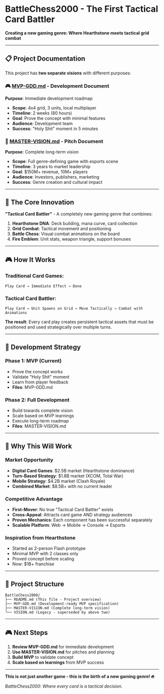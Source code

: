 # BattleChess2000 - The First Tactical Card Battler

**Creating a new gaming genre: Where Hearthstone meets tactical grid combat**

---

## 📋 Project Documentation

This project has **two separate visions** with different purposes:

### 🎮 [MVP-GDD.md](./MVP-GDD.md) - Development Document
**Purpose**: Immediate development roadmap
- **Scope**: 4x4 grid, 3 units, local multiplayer
- **Timeline**: 2 weeks (80 hours)
- **Goal**: Prove the concept with minimal features
- **Audience**: Development team
- **Success**: "Holy Shit" moment in 5 minutes

### 🚀 [MASTER-VISION.md](./MASTER-VISION.md) - Pitch Document
**Purpose**: Complete long-term vision
- **Scope**: Full genre-defining game with esports scene
- **Timeline**: 3 years to market leadership
- **Goal**: $150M+ revenue, 10M+ players
- **Audience**: Investors, publishers, marketing
- **Success**: Genre creation and cultural impact

---

## 🎯 The Core Innovation

**"Tactical Card Battler"** - A completely new gaming genre that combines:

1. **Hearthstone DNA**: Deck building, mana curve, card collection
2. **Grid Combat**: Tactical movement and positioning
3. **Battle Chess**: Visual combat animations on the board
4. **Fire Emblem**: Unit stats, weapon triangle, support bonuses

---

## 🎮 How It Works

### Traditional Card Games:
```
Play Card → Immediate Effect → Done
```

### Tactical Card Battler:
```
Play Card → Unit Spawns on Grid → Move Tactically → Combat with Animations
```

**The result**: Every card play creates persistent tactical assets that must be positioned and used strategically over multiple turns.

---

## 🚀 Development Strategy

### Phase 1: MVP (Current)
- Prove the concept works
- Validate "Holy Shit" moment
- Learn from player feedback
- **Files**: MVP-GDD.md

### Phase 2: Full Development
- Build towards complete vision
- Scale based on MVP learnings
- Execute long-term roadmap
- **Files**: MASTER-VISION.md

---

## 🎯 Why This Will Work

### Market Opportunity
- **Digital Card Games**: $2.5B market (Hearthstone dominance)
- **Turn-Based Strategy**: $1.8B market (XCOM, Total War)
- **Mobile Strategy**: $4.2B market (Clash Royale)
- **Combined Market**: $8.5B+ with no current leader

### Competitive Advantage
- **First-Mover**: No true "Tactical Card Battler" exists
- **Cross-Appeal**: Attracts card game AND strategy audiences
- **Proven Mechanics**: Each component has been successful separately
- **Scalable Platform**: Web → Mobile → Console → Esports

### Inspiration from Hearthstone
- Started as 2-person Flash prototype
- Minimal MVP with 2 classes only
- Proved concept before scaling
- Now: $1B+ franchise

---

## 📁 Project Structure

```
BattleChess2000/
├── README.md (This file - Project overview)
├── MVP-GDD.md (Development-ready MVP specification)
├── MASTER-VISION.md (Complete long-term vision)
└── VISION.md (Legacy - superseded by above two)
```

---

## 🎮 Next Steps

1. **Review MVP-GDD.md** for immediate development
2. **Use MASTER-VISION.md** for pitches and planning
3. **Build MVP** to validate concept
4. **Scale based on learnings** from MVP success

---

**This is not just another game - this is the birth of a new gaming genre! 🔥**

*BattleChess2000: Where every card is a tactical decision.*